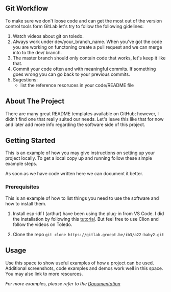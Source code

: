## Git Workflow
To make sure we don't loose code and can get the most out of the version control tools form GitLab let's try to follow the following gidelines:

1. Watch videos about git on toledo.
2. Always work under dev/your_branch_name. When you've got the code you are working on functoning create a pull request and we can merge into to the dev/ branch.
3. The master branch should only contain code that works, let's keep it like that.
4. Commit your code often and with meaningful commits. If something goes wrong you can go back to your previous commits.
5. Sugestions:
	- list the reference resoruces in your code/README file

## About The Project
There are many great README templates available on GitHub; however, I didn't find one that really suited our needs. Let's leave this like that for now and later add more info regarding the software side of this project.

## Getting Started

This is an example of how you may give instructions on setting up your project locally.
To get a local copy up and running follow these simple example steps. 

As soon as we have code written here we can document it better.

### Prerequisites

This is an example of how to list things you need to use the software and how to install them.

1. Install esp-idf
  I (arthur) have been using the plug-in from VS Code. I did the installation by following this [tutorial](https://www.youtube.com/watch?v=Lc6ausiKvQM). But feel free to use Clion and follow the videos on Toledo.

2. Clone the repo `git clone https://gitlab.groept.be/ib3/a22-baby2.git`

  <!-- USAGE EXAMPLES -->
## Usage

Use this space to show useful examples of how a project can be used. Additional screenshots, code examples and demos work well in this space. You may also link to more resources.

_For more examples, please refer to the [Documentation](https://openproject.groept.be/projects/a22-baby2/wiki/wiki)_

